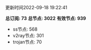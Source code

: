 更新时间2022-09-18 19:22:41

**总订阅: 73**
**总节点: 3022**
**有效节点: 939**
- ss节点: 568
- v2ray节点: 301
- trojan节点: 70
